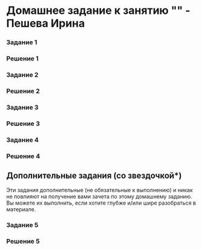 # Домашнее задание к занятию "" - Пешева Ирина


### Задание 1

### Решение 1



### Задание 2

### Решение 2



### Задание 3

### Решение 3



### Задание 4

### Решение 4

## Дополнительные задания (со звездочкой*)

Эти задания дополнительные (не обязательные к выполнению) и никак не повлияют на получение вами зачета по этому домашнему заданию. Вы можете их выполнить, если хотите глубже и/или шире разобраться в материале.

### Задание 5

### Решение 5

